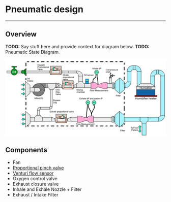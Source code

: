 # Pneumatic design

-------------

## Overview
**TODO:** Say stuff here and provide context for diagram below.
**TODO:** Pneumatic State Diagram.

![Diagram](pneumatic_diagram.png)

## Components

- Fan
- [Proportional pinch valve](/2_Research_&_Development/Project-Pinch_Valve)
- [Venturi flow sensor](/2_Research_&_Development/Project-Venturi)
- Oxygen control valve
- Exhaust closure valve
- Inhale and Exhale Nozzle + Filter
- Exhaust / Intake Filter

